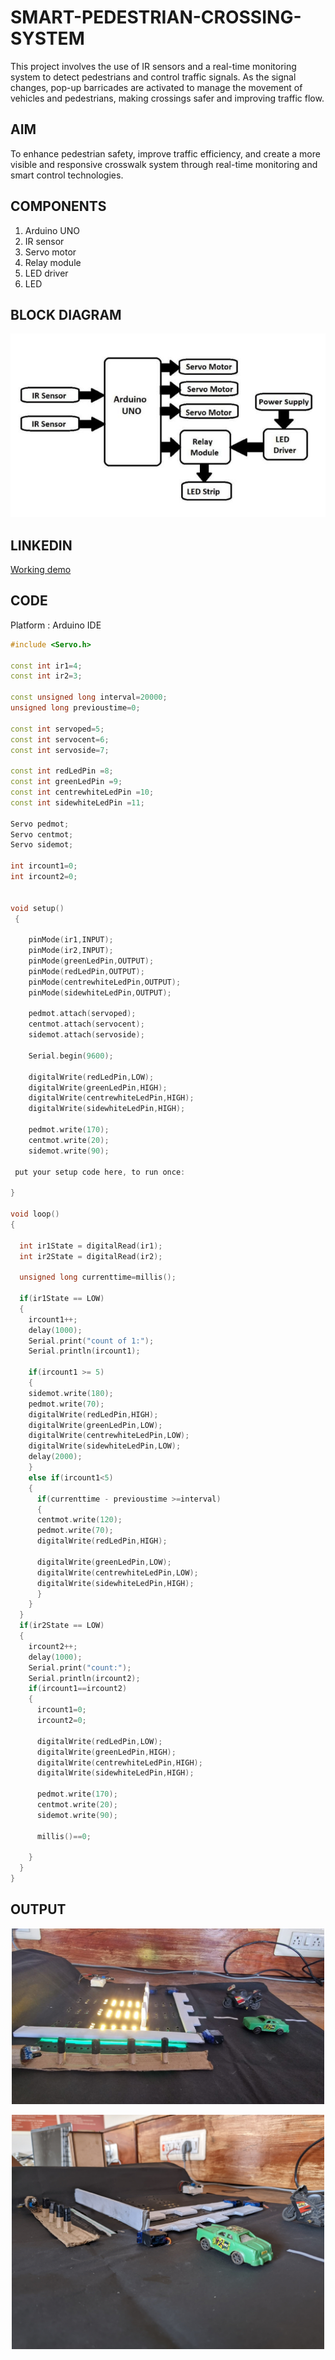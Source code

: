 # **SMART-PEDESTRIAN-CROSSING-SYSTEM**
This project involves the use of IR sensors and a real-time monitoring system to detect pedestrians and control traffic signals. As the signal changes, pop-up barricades are activated to manage the movement of vehicles and pedestrians, making crossings safer and improving traffic flow.
## AIM
To enhance pedestrian safety, improve traffic efficiency, and create a more visible and responsive crosswalk system through real-time monitoring and smart control technologies.
## COMPONENTS
1. Arduino UNO
2. IR sensor
3. Servo motor
4. Relay module
5. LED driver
6. LED
## BLOCK DIAGRAM

![blockdiagram](https://github.com/EmildaBabu/pedestrian-crossing-system/blob/76f119826ea9ddd5493840dd3e08ced00e4e9d4c/blockdiagram.JPG)

## LINKEDIN
[Working demo](https://www.linkedin.com/posts/emildababu_smart-pedestrian-crossing-the-smart-pedestrian-activity-7294728905268080642-HXuT?utm_source=share&utm_medium=member_android&rcm=ACoAAESb094BLLgjC4CNOMXZxE2eOt9Lr_BX71E)

## CODE
Platform : Arduino IDE

```cpp
#include <Servo.h>

const int ir1=4;
const int ir2=3;

const unsigned long interval=20000;
unsigned long previoustime=0;

const int servoped=5;
const int servocent=6;
const int servoside=7;

const int redLedPin =8;
const int greenLedPin =9;
const int centrewhiteLedPin =10;
const int sidewhiteLedPin =11;

Servo pedmot;
Servo centmot;
Servo sidemot;

int ircount1=0;
int ircount2=0;


void setup()
 {
 
    pinMode(ir1,INPUT);
    pinMode(ir2,INPUT);
    pinMode(greenLedPin,OUTPUT);
    pinMode(redLedPin,OUTPUT);
    pinMode(centrewhiteLedPin,OUTPUT);
    pinMode(sidewhiteLedPin,OUTPUT);

    pedmot.attach(servoped);
    centmot.attach(servocent);
    sidemot.attach(servoside);

    Serial.begin(9600);

    digitalWrite(redLedPin,LOW);
    digitalWrite(greenLedPin,HIGH);
    digitalWrite(centrewhiteLedPin,HIGH);
    digitalWrite(sidewhiteLedPin,HIGH);

    pedmot.write(170);
    centmot.write(20);
    sidemot.write(90);

 put your setup code here, to run once:

}

void loop()
{

  int ir1State = digitalRead(ir1);
  int ir2State = digitalRead(ir2);

  unsigned long currenttime=millis();

  if(ir1State == LOW)
  {
    ircount1++;
    delay(1000);
    Serial.print("count of 1:");
    Serial.println(ircount1);

    if(ircount1 >= 5)
    {
    sidemot.write(180);
    pedmot.write(70);
    digitalWrite(redLedPin,HIGH);
    digitalWrite(greenLedPin,LOW);
    digitalWrite(centrewhiteLedPin,LOW);
    digitalWrite(sidewhiteLedPin,LOW);
    delay(2000);
    }
    else if(ircount1<5)
    {
      if(currenttime - previoustime >=interval)
      {
      centmot.write(120);
      pedmot.write(70);
      digitalWrite(redLedPin,HIGH);

      digitalWrite(greenLedPin,LOW);
      digitalWrite(centrewhiteLedPin,LOW);
      digitalWrite(sidewhiteLedPin,HIGH);
      }
    }
  }
  if(ir2State == LOW)
  {
    ircount2++;
    delay(1000);
    Serial.print("count:");
    Serial.println(ircount2);
    if(ircount1==ircount2)
    {
      ircount1=0;
      ircount2=0;

      digitalWrite(redLedPin,LOW);
      digitalWrite(greenLedPin,HIGH);
      digitalWrite(centrewhiteLedPin,HIGH);
      digitalWrite(sidewhiteLedPin,HIGH);

      pedmot.write(170);
      centmot.write(20);
      sidemot.write(90);

      millis()==0;

    }
  }
}
```
## OUTPUT
<p align="center">
  <img src="https://github.com/EmildaBabu/pedestrian-crossing-system/blob/151d5abf16db7db661b0e526b48675c8b2358be2/During%20Normal%20time.jpg?raw=true" alt="Image 1" width="500"/>
</p>

<p align="center">
  <img src="https://github.com/EmildaBabu/pedestrian-crossing-system/blob/3eb349cc3908085e6c0353d9c35bfa6edf4ed7e5/when%20the%20vehicles%20passing.jpg?raw=true" alt="Image 2" width="500"/>
</p>
